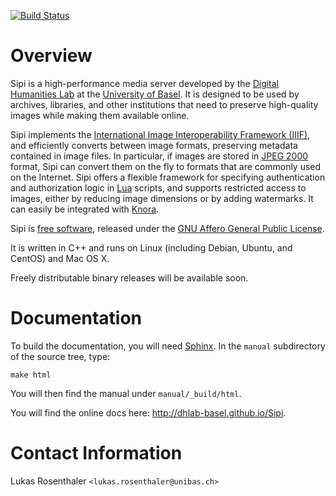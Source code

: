 [![Build Status](https://travis-ci.org/dhlab-basel/Sipi.svg?branch=develop)](https://travis-ci.org/dhlab-basel/Sipi)

# Overview

Sipi is a high-performance media server developed by the [Digital Humanities Lab](http://www.dhlab.unibas.ch) at the
[University of Basel](https://www.unibas.ch/en.html). It is designed to be used by archives,
libraries, and other institutions that need to preserve high-quality images
while making them available online.

Sipi implements the [International Image Interoperability Framework (IIIF)](http://iiif.io/),
and efficiently converts between image formats, preserving metadata contained
in image files. In particular, if images are stored in [JPEG 2000](https://jpeg.org/jpeg2000/) format,
Sipi can convert them on the fly to formats that are commonly used on the
Internet. Sipi offers a flexible framework for specifying authentication and
authorization logic in [Lua](https://www.lua.org/) scripts, and supports restricted access to images,
either by reducing image dimensions or by adding watermarks. It can easily be
integrated with [Knora](http://www.knora.org).

Sipi is [free software](http://www.gnu.org/philosophy/free-sw.en.html),
released under the [GNU Affero General Public License](http://www.gnu.org/licenses/agpl-3.0.en.html).

It is written in C++ and runs on Linux (including Debian, Ubuntu, and CentOS) and
Mac OS X.

Freely distributable binary releases will be available soon.

# Documentation

To build the documentation, you will need [Sphinx](http://www.sphinx-doc.org/en/stable/index.html).
In the `manual` subdirectory of the source tree, type:

```
make html
```

You will then find the manual under `manual/_build/html`.

You will find the online docs here: <http://dhlab-basel.github.io/Sipi>.

# Contact Information

Lukas Rosenthaler `<lukas.rosenthaler@unibas.ch>`
